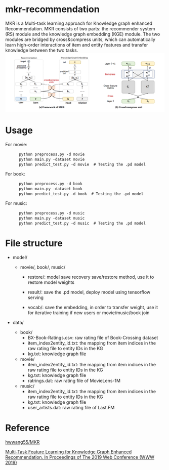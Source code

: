 # mkr-recommendation
MKR is a Multi-task learning approach for Knowledge graph enhanced Recommendation. MKR consists of two parts: the recommender system (RS) module and the knowledge graph embedding (KGE) module. The two modules are bridged by cross&compress units, which can automatically learn high-order interactions of item and entity features and transfer knowledge between the two tasks.
![framework](https://github.com/demomagic/mkr-recommendation/blob/master/img/framework.png)

# Usage
For movie:

          python preprocess.py -d movie
          python main.py -dataset movie
          python predict_test.py -d movie  # Testing the .pd model

For book:

          python preprocess.py -d book
          python main.py -dataset book
          python predict_test.py -d book  # Testing the .pd model

For music:

          python preprocess.py -d music
          python main.py -dataset music
          python predict_test.py -d music  # Testing the .pd model

# File structure
* model/

  * movie/, book/, music/
    
    * restore/: model save recovery save/restore method,  use it to restore model weights
    
    * result/: save the .pd model, deploy model using tensorflow serving
    
    * vocab/: save the embedding, in order to transfer weight,  use it for iterative training if new users or movie/music/book join

* data/
  * book/
    * BX-Book-Ratings.csv: raw rating file of Book-Crossing dataset
    * item_index2entity_id.txt: the mapping from item indices in the raw rating file to entity IDs in the KG
    * kg.txt: knowledge graph file
  * movie/
    * item_index2entity_id.txt: the mapping from item indices in the raw rating file to entity IDs in the KG
    * kg.txt: knowledge graph file
    * ratrings.dat: raw rating file of MovieLens-1M
  * music/
    * item_index2entity_id.txt: the mapping from item indices in the raw rating file to entity IDs in the KG
    * kg.txt: knowledge graph file
    * user_artists.dat: raw rating file of Last.FM

# Reference
[hwwang55/MKR](https://github.com/hwwang55/MKR)

[Multi-Task Feature Learning for Knowledge Graph Enhanced Recommendation. In Proceedings of The 2019 Web Conference (WWW 2019)](https://arxiv.org/abs/1901.08907)

